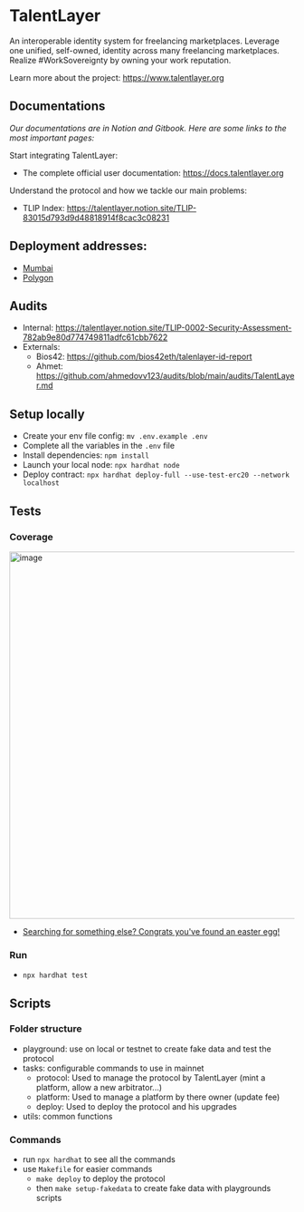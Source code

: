# TalentLayer

An interoperable identity system for freelancing marketplaces. Leverage one unified, self-owned, identity across many freelancing marketplaces. Realize #WorkSovereignty by owning your work reputation.

Learn more about the project: https://www.talentlayer.org

## Documentations

_Our documentations are in Notion and Gitbook. Here are some links to the most important pages:_

Start integrating TalentLayer:

- The complete official user documentation: https://docs.talentlayer.org

Understand the protocol and how we tackle our main problems:

- TLIP Index: https://talentlayer.notion.site/TLIP-83015d793d9d48818914f8cac3c08231

## Deployment addresses:

- [Mumbai](./.deployment/mumbai.json)
- [Polygon](./.deployment/polygon.json)

## Audits

- Internal: https://talentlayer.notion.site/TLIP-0002-Security-Assessment-782ab9e80d774749811adfc61cbb7622
- Externals:
  - Bios42: https://github.com/bios42eth/talenlayer-id-report
  - Ahmet: https://github.com/ahmedovv123/audits/blob/main/audits/TalentLayer.md

## Setup locally

- Create your env file config: `mv .env.example .env`
- Complete all the variables in the `.env` file
- Install dependencies: `npm install`
- Launch your local node: `npx hardhat node`
- Deploy contract: `npx hardhat deploy-full --use-test-erc20 --network localhost`

## Tests

### Coverage

<img width="648" alt="image" src="https://user-images.githubusercontent.com/747152/228285991-de2efaac-f078-4942-8785-1dba88d76984.png">

- [Searching for something else? Congrats you've found an easter egg!](https://claim.talentlayer.org/images/ee/DW8lwIQyDr.jpg)

### Run

- `npx hardhat test`

## Scripts

### Folder structure

- playground: use on local or testnet to create fake data and test the protocol
- tasks: configurable commands to use in mainnet
  - protocol: Used to manage the protocol by TalentLayer (mint a platform, allow a new arbitrator...)
  - platform: Used to manage a platform by there owner (update fee)
  - deploy: Used to deploy the protocol and his upgrades
- utils: common functions

### Commands

- run `npx hardhat` to see all the commands
- use `Makefile` for easier commands
  - `make deploy` to deploy the protocol
  - then `make setup-fakedata` to create fake data with playgrounds scripts

